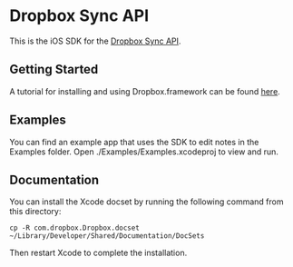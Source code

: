 Dropbox Sync API
================

This is the iOS SDK for the [Dropbox Sync API](https://www.dropbox.com/developers/sync).

Getting Started
---------------
A tutorial for installing and using Dropbox.framework can be found [here](https://www.dropbox.com/developers/sync/tutorial/ios).

Examples
--------
You can find an example app that uses the SDK to edit notes in the Examples
folder. Open ./Examples/Examples.xcodeproj to view and run.

Documentation
-------------
You can install the Xcode docset by running the following command from this directory:

    cp -R com.dropbox.Dropbox.docset ~/Library/Developer/Shared/Documentation/DocSets

Then restart Xcode to complete the installation.
